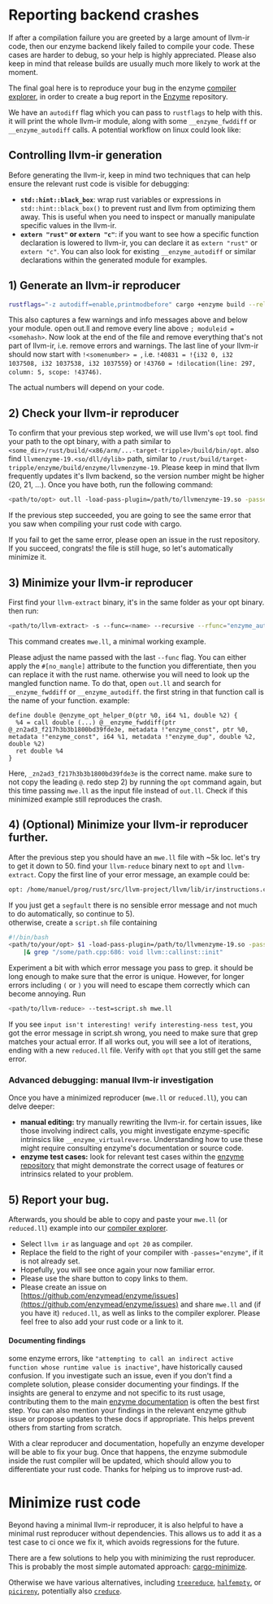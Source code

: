# Reporting backend crashes

If after a compilation failure you are greeted by a large amount of llvm-ir code, then our enzyme backend likely failed to compile your code. These cases are harder to debug, so your help is highly appreciated. Please also keep in mind that release builds are usually much more likely to work at the moment.

The final goal here is to reproduce your bug in the enzyme [compiler explorer](https://enzyme.mit.edu/explorer/), in order to create a bug report in the [Enzyme](https://github.com/enzymead/enzyme/issues) repository.

We have an `autodiff` flag which you can pass to `rustflags` to help with this. it will print the whole llvm-ir module, along with some `__enzyme_fwddiff` or `__enzyme_autodiff` calls. A potential workflow on linux could look like:  

## Controlling llvm-ir generation

Before generating the llvm-ir, keep in mind two techniques that can help ensure the relevant rust code is visible for debugging:

- **`std::hint::black_box`**: wrap rust variables or expressions in `std::hint::black_box()` to prevent rust and llvm from optimizing them away. This is useful when you need to inspect or manually manipulate specific values in the llvm-ir.
- **`extern "rust"` or `extern "c"`**: if you want to see how a specific function declaration is lowered to llvm-ir, you can declare it as `extern "rust"` or `extern "c"`. You can also look for existing `__enzyme_autodiff` or similar declarations within the generated module for examples.

## 1) Generate an llvm-ir reproducer

```sh
rustflags="-z autodiff=enable,printmodbefore" cargo +enzyme build --release &> out.ll 
```

This also captures a few warnings and info messages above and below your module. open out.ll and remove every line above `; moduleid = <somehash>`. Now look at the end of the file and remove everything that's not part of llvm-ir, i.e. remove errors and warnings. The last line of your llvm-ir should now start with `!<somenumber> = `, i.e. `!40831 = !{i32 0, i32 1037508, i32 1037538, i32 1037559}` or `!43760 = !dilocation(line: 297, column: 5, scope: !43746)`.

The actual numbers will depend on your code.  

## 2) Check your llvm-ir reproducer

To confirm that your previous step worked, we will use llvm's `opt` tool. find your path to the opt binary, with a path similar to `<some_dir>/rust/build/<x86/arm/...-target-tripple>/build/bin/opt`. also find `llvmenzyme-19.<so/dll/dylib>` path, similar to `/rust/build/target-tripple/enzyme/build/enzyme/llvmenzyme-19`. Please keep in mind that llvm frequently updates it's llvm backend, so the version number might be higher (20, 21, ...). Once you have both, run the following command:

```sh
<path/to/opt> out.ll -load-pass-plugin=/path/to/llvmenzyme-19.so -passes="enzyme" -s
```

If the previous step succeeded, you are going to see the same error that you saw when compiling your rust code with cargo. 

If you fail to get the same error, please open an issue in the rust repository. If you succeed, congrats! the file is still huge, so let's automatically minimize it.

## 3) Minimize your llvm-ir reproducer

First find your `llvm-extract` binary, it's in the same folder as your opt binary. then run:

```sh
<path/to/llvm-extract> -s --func=<name> --recursive --rfunc="enzyme_autodiff*" --rfunc="enzyme_fwddiff*" --rfunc=<fnc_called_by_enzyme> out.ll -o mwe.ll 
```

This command creates `mwe.ll`, a minimal working example.

Please adjust the name passed with the last `--func` flag. You can either apply the `#[no_mangle]` attribute to the function you differentiate, then you can replace it with the rust name. otherwise you will need to look up the mangled function name. To do that, open `out.ll` and search for `__enzyme_fwddiff` or `__enzyme_autodiff`. the first string in that function call is the name of your function. example:

```llvm-ir 
define double @enzyme_opt_helper_0(ptr %0, i64 %1, double %2) {
  %4 = call double (...) @__enzyme_fwddiff(ptr @_zn2ad3_f217h3b3b1800bd39fde3e, metadata !"enzyme_const", ptr %0, metadata !"enzyme_const", i64 %1, metadata !"enzyme_dup", double %2, double %2)
  ret double %4
}
```

Here, `_zn2ad3_f217h3b3b1800bd39fde3e` is the correct name. make sure to not copy the leading `@`. redo step 2) by running the `opt` command again, but this time passing `mwe.ll` as the input file instead of `out.ll`. Check if this minimized example still reproduces the crash.

## 4) (Optional) Minimize your llvm-ir reproducer further.

After the previous step you should have an `mwe.ll` file with ~5k loc. let's try to get it down to 50. find your `llvm-reduce` binary next to `opt` and `llvm-extract`. Copy the first line of your error message, an example could be:

```sh
opt: /home/manuel/prog/rust/src/llvm-project/llvm/lib/ir/instructions.cpp:686: void llvm::callinst::init(llvm::functiontype*, llvm::value*, llvm::arrayref<llvm::value*>, llvm::arrayref<llvm::operandbundledeft<llvm::value*> >, const llvm::twine&): assertion `(args.size() == fty->getnumparams() || (fty->isvararg() && args.size() > fty->getnumparams())) && "calling a function with bad signature!"' failed.
```

If you just get a `segfault` there is no sensible error message and not much to do automatically, so continue to 5).  
otherwise, create a `script.sh` file containing

```sh
#!/bin/bash
<path/to/your/opt> $1 -load-pass-plugin=/path/to/llvmenzyme-19.so -passes="enzyme" \
    |& grep "/some/path.cpp:686: void llvm::callinst::init"
```

Experiment a bit with which error message you pass to grep. it should be long enough to make sure that the error is unique. However, for longer errors including `(` or `)` you will need to escape them correctly which can become annoying. Run

```sh 
<path/to/llvm-reduce> --test=script.sh mwe.ll 
```

If you see `input isn't interesting! verify interesting-ness test`, you got the error message in script.sh wrong, you need to make sure that grep matches your actual error. If all works out, you will see a lot of iterations, ending with a new `reduced.ll` file. Verify with `opt` that you still get the same error.

### Advanced debugging: manual llvm-ir investigation

Once you have a minimized reproducer (`mwe.ll` or `reduced.ll`), you can delve deeper:

- **manual editing:** try manually rewriting the llvm-ir. for certain issues, like those involving indirect calls, you might investigate enzyme-specific intrinsics like `__enzyme_virtualreverse`. Understanding how to use these might require consulting enzyme's documentation or source code.
- **enzyme test cases:** look for relevant test cases within the [enzyme repository](https://github.com/enzymead/enzyme/tree/main/enzyme/test) that might demonstrate the correct usage of features or intrinsics related to your problem.

## 5) Report your bug.

Afterwards, you should be able to copy and paste your `mwe.ll` (or `reduced.ll`) example into our [compiler explorer](https://enzyme.mit.edu/explorer/).

- Select `llvm ir` as language and `opt 20` as compiler.
- Replace the field to the right of your compiler with `-passes="enzyme"`, if it is not already set.
- Hopefully, you will see once again your now familiar error.
- Please use the share button to copy links to them.
- Please create an issue on [https://github.com/enzymead/enzyme/issues](https://github.com/enzymead/enzyme/issues) and share `mwe.ll` and (if you have it) `reduced.ll`, as well as links to the compiler explorer. Please feel free to also add your rust code or a link to it.

#### Documenting findings

some enzyme errors, like `"attempting to call an indirect active function whose runtime value is inactive"`, have historically caused confusion. If you investigate such an issue, even if you don't find a complete solution, please consider documenting your findings. If the insights are general to enzyme and not specific to its rust usage, contributing them to the main [enzyme documentation](https://github.com/enzymead/www) is often the best first step. You can also mention your findings in the relevant enzyme github issue or propose updates to these docs if appropriate. This helps prevent others from starting from scratch.

With a clear reproducer and documentation, hopefully an enzyme developer will be able to fix your bug. Once that happens, the enzyme submodule inside the rust compiler will be updated, which should allow you to differentiate your rust code. Thanks for helping us to improve rust-ad.

# Minimize rust code

Beyond having a minimal llvm-ir reproducer, it is also helpful to have a minimal rust reproducer without dependencies. This allows us to add it as a test case to ci once we fix it, which avoids regressions for the future.

There are a few solutions to help you with minimizing the rust reproducer. This is probably the most simple automated approach: [cargo-minimize](https://github.com/nilstrieb/cargo-minimize).

Otherwise we have various alternatives, including [`treereduce`](https://github.com/langston-barrett/treereduce), [`halfempty`](https://github.com/googleprojectzero/halfempty), or [`picireny`](https://github.com/renatahodovan/picireny), potentially also [`creduce`](https://github.com/csmith-project/creduce).
